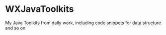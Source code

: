 # WXJavaToolkits
My Java Toolkits from daily work, including code snippets for data structure and so on
